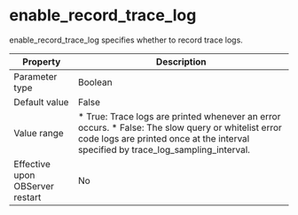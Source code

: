 enable_record_trace_log 
============================================

enable_record_trace_log specifies whether to record trace logs. 


|          **Property**           |                                                                                                                                 **Description**                                                                                                                                  |
|---------------------------------|----------------------------------------------------------------------------------------------------------------------------------------------------------------------------------------------------------------------------------------------------------------------------------|
| Parameter type                  | Boolean                                                                                                                                                                                                                                                                          |
| Default value                   | False                                                                                                                                                                                                                                                                            |
| Value range                     | * True: Trace logs are printed whenever an error occurs.   * False: The slow query or whitelist error code logs are printed once at the interval specified by trace_log_sampling_interval.    |
| Effective upon OBServer restart | No                                                                                                                                                                                                                                                                               |


